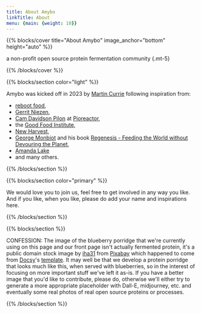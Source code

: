 ```yaml
---
title: About Amybo
linkTitle: About
menu: {main: {weight: 10}}
---
```


{{% blocks/cover title="About Amybo" image_anchor="bottom" height="auto" %}}

a non-profit open source protein fermentation community
{.mt-5}

{{% /blocks/cover %}}

{{% blocks/section color="light" %}}

Amybo was kicked off in 2023 by [Martin Currie](https://www.linkedin.com/in/martincurrie/) following inspiration from:
* [reboot food](https://www.rebootfood.org),
* [Gerrit Niezen](https://gerritniezen.com/how-to-open-source-precision-fermentation),
* [
Cam Davidson Pilon](https://forum.pioreactor.com/u/camdavidsonpilon/summary) at [Pioreactor](https://pioreactor.com),
* the [Good Food Institute](https://gfi.org),
* [New Harvest](https://new-harvest.org),
* [George Monbiot](https://www.monbiot.com) and his book [Regenesis - Feeding the World without Devouring the Planet](https://www.penguin.co.uk/books/317018/regenesis-by-monbiot-george/9780241447642),
* [Amanda Lake](https://www.linkedin.com/in/amanda-lake-9b909221/)
* and many others.

{{% /blocks/section %}}

{{% blocks/section color="primary" %}}

We would love you to join us, feel free to get involved in any way you like.  
And if you like, when you like, please do add your name and inspirations here.

{{% /blocks/section %}}

{{% blocks/section %}}

CONFESSION: The image of the blueberry porridge that we're currently using on this page and our front page isn't actually fermented protein, it's a public domain stock image by [iha31](https://pixabay.com/users/iha31-560629/?utm_source=link-attribution&utm_medium=referral&utm_campaign=image&utm_content=531209) from [Pixabay](https://pixabay.com/?utm_source=link-attribution&utm_medium=referral&utm_campaign=image&utm_content=531209) which happened to come from [Docsy](https://www.docsy.dev)'s [template](https://github.com/google/docsy-example).  It may well be that we develop a protein porridge that looks much like this, when served with blueberries, so in the interest of focusing on more important stuff we've left it as-is.  If you have a better image that you'd like to contribute, please do, otherwise we'll either try to generate a more appropriate placeholder with Dall-E, midjourney, etc. and eventually some real photos of real open source proteins or processes.

{{% /blocks/section %}}